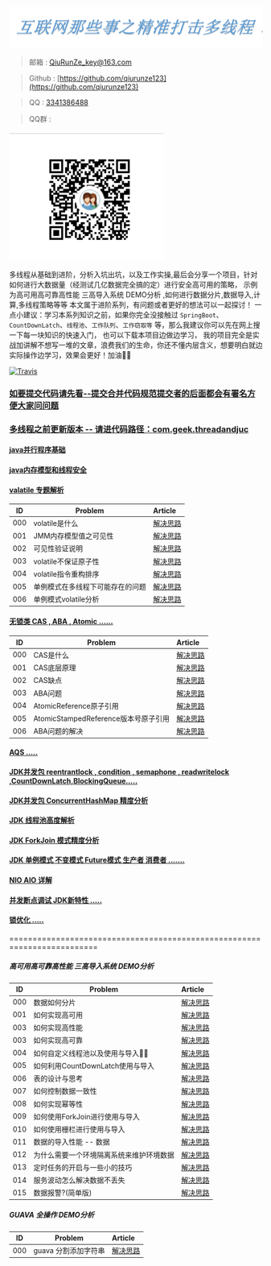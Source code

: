 ![互联网 Java 多线程那些事](https://raw.githubusercontent.com/qiurunze123/imageall/master/thread100.png)

> 邮箱 : [QiuRunZe_key@163.com](QiuRunZe_key@163.com)

> Github : [https://github.com/qiurunze123](https://github.com/qiurunze123)

> QQ : [3341386488](3341386488)

> QQ群 :

 ![整体流程](https://raw.githubusercontent.com/qiurunze123/imageall/master/qq.png)
 
 多线程从基础到进阶，分析入坑出坑，以及工作实操,最后会分享一个项目，针对如何进行大数据量（经测试几亿数据完全搞的定）进行安全高可用的策略，
 示例为高可用高可靠高性能 三高导入系统 DEMO分析 ,如何进行数据分片,数据导入,计算,多线程策略等等 本文属于进阶系列，有问题或者更好的想法可以一起探讨！ 
 一点小建议：学习本系列知识之前，如果你完全没接触过 `SpringBoot`、`CountDownLatch`、`线程池`、`工作队列`、`工作窃取等` 等，那么我建议你可以先在网上搜一下每一块知识的快速入门， 也可以下载本项目边做边学习，
 我的项目完全是实战加讲解不想写一堆的文章，浪费我们的生命，你还不懂内层含义，想要明白就边实际操作边学习，效果会更好！加油💪💪
 
 
 [![Travis](https://img.shields.io/badge/language-Java-yellow.svg)](https://github.com/qiurunze123)
    
###  [如要提交代码请先看--提交合并代码规范提交者的后面都会有署名方便大家问问题](/docs/code-criterion.md)
###  [多线程之前更新版本 -- 请进代码路径：com.geek.threadandjuc](/docs/thread-base-1.md)

####  [java并行程序基础](/docs/thread-base-3.md)

####  [java内存模型和线程安全](/docs/thread-base-4.md)

####  [valatile 专题解析](/docs/thread-base-5.md)

| ID | Problem  | Article | 
| --- | ---   | :--- |
| 000 |volatile是什么 | [解决思路](/docs/volatile.md) |
| 001 |JMM内存模型值之可见性 | [解决思路](/docs/volatile.md) |
| 002 |可见性验证说明 | [解决思路](/docs/volatile.md) |
| 003 |volatile不保证原子性 | [解决思路](/docs/volatile.md) |
| 004 |volatile指令重构排序 | [解决思路](/docs/volatile.md) |
| 005 |单例模式在多线程下可能存在的问题 | [解决思路](/docs/volatile.md) |
| 006 |单例模式volatile分析| [解决思路](/docs/volatile.md) |

####  [无锁类 CAS , ABA , Atomic ......](/docs/thread-base-6.md)

| ID | Problem  | Article | 
| --- | ---   | :--- |
| 000 |CAS是什么 | [解决思路](/docs/CASandABA.md) |
| 001 |CAS底层原理 | [解决思路](/docs/CASandABA.md) |
| 002 |CAS缺点 | [解决思路](/docs/CASandABA.md) |
| 003 |ABA问题 | [解决思路](/docs/CASandABA.md) |
| 004 |AtomicReference原子引用 | [解决思路](/docs/CASandABA.md) |
| 005 |AtomicStampedReference版本号原子引用 | [解决思路](/docs/CASandABA.md) |
| 006 |ABA问题的解决| [解决思路](/docs/CASandABA.md) |

####  [AQS .....](/docs/thread-base-14.md)

####  [JDK并发包 reentrantlock , condition , semaphone , readwritelock ,CountDownLatch,BlockingQueue.....](/docs/thread-base-7.md)

####  [JDK并发包 ConcurrentHashMap 精度分析](/docs/thread-base-8.md)

####  [JDK 线程池高度解析 ](/docs/thread-base-9.md)

####  [JDK ForkJoin 模式精度分析  ](/docs/thread-base-10.md)

####  [JDK 单例模式 不变模式 Future模式 生产者 消费者 .......  ](/docs/thread-base-11.md)

####  [NIO AIO 详解  ](/docs/thread-base-12.md)

####  [并发断点调试 JDK新特性 .....  ](/docs/thread-base-13.md)

####  [锁优化 .....  ](/docs/thread-base-13.md)


=========================================================================


##### 高可用高可靠高性能 三高导入系统 DEMO分析 
| ID | Problem  | Article | 
| --- | ---   | :--- |
| 000 |数据如何分片 | [解决思路](/docs/code-solve.md) |
| 001 |如何实现高可用 | [解决思路](/docs/code-solve.md) |
| 003 |如何实现高性能|[解决思路](/docs/code-solve.md)  |
| 003 |如何实现高可靠 |[解决思路](/docs/code-solve.md)  |
| 004 |如何自定义线程池以及使用与导入🙋🐓 |[解决思路](/docs/code-solve.md)  |
| 005 |如何利用CountDownLatch使用与导入|[解决思路](/docs/code-solve.md)  |
| 006 |表的设计与思考 |[解决思路](/docs/code-solve.md)  |
| 007 |如何控制数据一致性 |[解决思路](/docs/code-solve.md)  |
| 008 |如何实现幂等性 |[解决思路](/docs/code-solve.md)  |
| 009 |如何使用ForkJoin进行使用与导入 |[解决思路](/docs/code-solve.md)  |
| 010 |如何使用栅栏进行使用与导入 |[解决思路](/docs/code-solve.md)  |
| 011 |数据的导入性能 -- 数据 |[解决思路](/docs/code-solve.md)  |
| 012 |为什么需要一个环境隔离系统来维护环境数据 |[解决思路](/docs/code-solve.md)  |
| 013 |定时任务的开启与一些小的技巧|[解决思路](/docs/code-solve.md)  |
| 014 |服务波动怎么解决数据不丢失 |[解决思路](/docs/code-solve.md) |
| 015 |数据报警?(简单版) |[解决思路](/docs/code-solve.md) |


##### GUAVA 全操作 DEMO分析


| ID | Problem  | Article | 
| --- | ---   | :--- |
| 000 |guava 分割添加字符串 | [解决思路](/docs/code-solve.md) |